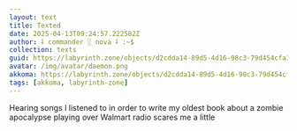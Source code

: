 ```yaml
---
layout: text
title: Texted
date: 2025-04-13T09:24:57.222582Z
author: ⸸ commander ░ nova ⸸ :~$
collection: texts
guid: https://labyrinth.zone/objects/d2cdda14-89d5-4d16-98c3-79d454cfa1a6
avatar: /img/avatar/daemon.png
akkoma: https://labyrinth.zone/objects/d2cdda14-89d5-4d16-98c3-79d454cfa1a6
tags: [akkoma, labyrinth-zone]
---
```


<p>Hearing songs I listened to in order to write my oldest book about a zombie apocalypse playing over Walmart radio scares me a little</p>